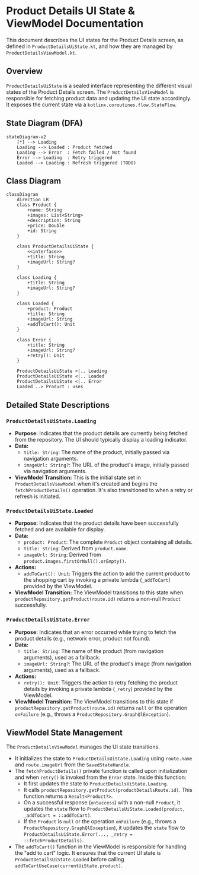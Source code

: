 # Product Details UI State & ViewModel Documentation

This document describes the UI states for the Product Details screen, as defined in
`ProductDetailsUiState.kt`, and how they are managed by `ProductDetailsViewModel.kt`.

## Overview

`ProductDetailsUiState` is a sealed interface representing the different visual states of the
Product Details screen. The `ProductDetailsViewModel` is responsible for fetching product data and
updating the UI state accordingly. It exposes the current state via a
`kotlinx.coroutines.flow.StateFlow`.

## State Diagram (DFA)

```mermaid
stateDiagram-v2
    [*] --> Loading
    Loading --> Loaded : Product fetched
    Loading --> Error  : Fetch failed / Not found
    Error --> Loading  : Retry triggered
    Loaded --> Loading : Refresh triggered (TODO)
```

## Class Diagram

```mermaid
classDiagram
    direction LR
    class Product {
        +name: String
        +images: List<String>
        +description: String
        +price: Double
        +id: String
    }

    class ProductDetailsUiState {
        <<interface>>
        +title: String
        +imageUrl: String?
    }

    class Loading {
        +title: String
        +imageUrl: String?
    }

    class Loaded {
        +product: Product
        +title: String
        +imageUrl: String
        +addToCart(): Unit
    }

    class Error {
        +title: String
        +imageUrl: String?
        +retry(): Unit
    }

    ProductDetailsUiState <|.. Loading
    ProductDetailsUiState <|.. Loaded
    ProductDetailsUiState <|.. Error
    Loaded ..> Product : uses
```

## Detailed State Descriptions

### `ProductDetailsUiState.Loading`

*   **Purpose:** Indicates that the product details are currently being fetched from the repository.
    The UI should typically display a loading indicator.
*   **Data:**
    *   `title: String`: The name of the product, initially passed via navigation arguments.
    *   `imageUrl: String?`: The URL of the product's image, initially passed via navigation
        arguments.
*   **ViewModel Transition:** This is the initial state set in `ProductDetailsViewModel` when it's
    created and begins the `fetchProductDetails()` operation. It's also transitioned to when a retry or refresh is initiated.

### `ProductDetailsUiState.Loaded`

*   **Purpose:** Indicates that the product details have been successfully fetched and are available
    for display.
*   **Data:**
    *   `product: Product`: The complete `Product` object containing all details.
    *   `title: String`: Derived from `product.name`.
    *   `imageUrl: String`: Derived from `product.images.firstOrNull().orEmpty()`.
*   **Actions:**
    *   `addToCart(): Unit`: Triggers the action to add the current product to the shopping cart by invoking a private lambda (`_addToCart`) provided by the ViewModel.
*   **ViewModel Transition:** The ViewModel transitions to this state when
    `productRepository.getProduct(route.id)` returns a non-null `Product` successfully.

### `ProductDetailsUiState.Error`

*   **Purpose:** Indicates that an error occurred while trying to fetch the product details (e.g.,
    network error, product not found).
*   **Data:**
    *   `title: String`: The name of the product (from navigation arguments), used as a fallback.
    *   `imageUrl: String?`: The URL of the product's image (from navigation arguments), used as a
        fallback.
*   **Actions:**
    *   `retry(): Unit`: Triggers the action to retry fetching the product details by invoking a private lambda (`_retry`) provided by the ViewModel.
*   **ViewModel Transition:** The ViewModel transitions to this state if
    `productRepository.getProduct(route.id)` returns `null` or the operation
    `onFailure` (e.g., throws a `ProductRepository.GraphQlException`).

## ViewModel State Management

The `ProductDetailsViewModel` manages the UI state transitions.

*   It initializes the state to `ProductDetailsUiState.Loading` using `route.name` and
    `route.imageUrl` from the `SavedStateHandle`.
*   The `fetchProductDetails()` private function is called upon initialization and when `retry()` is invoked from the `Error` state. Inside this function:
    *   It first updates the state to `ProductDetailsUiState.Loading`.
    *   It calls `productRepository.getProduct(productDetailsRoute.id)`. This function returns a `Result<Product?>`.
    *   On a successful response (`onSuccess`) with a non-null `Product`, it updates the `state` flow to `ProductDetailsUiState.Loaded(product, _addToCart = ::addToCart)`.
    *   If the `Product` is `null` or the operation `onFailure` (e.g., throws a `ProductRepository.GraphQlException`), it updates the `state` flow to `ProductDetailsUiState.Error(..., _retry = ::fetchProductDetails)`.
*   The `addToCart()` function in the ViewModel is responsible for handling the "add to cart" logic. It ensures that the current UI state is `ProductDetailsUiState.Loaded` before calling `addToCartUseCase(currentUiState.product)`.
